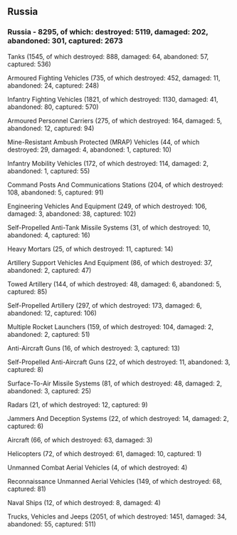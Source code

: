 
 
 ## Russia
 
 ### Russia - 8295, of which: destroyed: 5119, damaged: 202, abandoned: 301, captured: 2673

 

 

 Tanks (1545, of which destroyed: 888, damaged: 64, abandoned: 57, captured: 536)

 Armoured Fighting Vehicles (735, of which destroyed: 452, damaged: 11, abandoned: 24, captured: 248)

 Infantry Fighting Vehicles (1821, of which destroyed: 1130, damaged: 41, abandoned: 80, captured: 570)

 Armoured Personnel Carriers (275, of which destroyed: 164, damaged: 5, abandoned: 12, captured: 94)

 Mine-Resistant Ambush Protected (MRAP) Vehicles (44, of which destroyed: 29, damaged: 4, abandoned: 1, captured: 10)

 Infantry Mobility Vehicles (172, of which destroyed: 114, damaged: 2, abandoned: 1, captured: 55)

 Command Posts And Communications Stations (204, of which destroyed: 108, abandoned: 5, captured: 91)

 Engineering Vehicles And Equipment (249, of which destroyed: 106, damaged: 3, abandoned: 38, captured: 102)

 Self-Propelled Anti-Tank Missile Systems (31, of which destroyed: 10, abandoned: 4, captured: 16)

 Heavy Mortars (25, of which destroyed: 11, captured: 14)

 Artillery Support Vehicles And Equipment (86, of which destroyed: 37, abandoned: 2, captured: 47)

 Towed Artillery (144, of which destroyed: 48, damaged: 6, abandoned: 5, captured: 85)

 Self-Propelled Artillery (297, of which destroyed: 173, damaged: 6, abandoned: 12, captured: 106)

 Multiple Rocket Launchers (159, of which destroyed: 104, damaged: 2, abandoned: 2, captured: 51)

 Anti-Aircraft Guns (16, of which destroyed: 3, captured: 13)

 Self-Propelled Anti-Aircraft Guns (22, of which destroyed: 11, abandoned: 3, captured: 8)

 Surface-To-Air Missile Systems (81, of which destroyed: 48, damaged: 2, abandoned: 3, captured: 25)

 Radars (21, of which destroyed: 12, captured: 9)

 Jammers And Deception Systems (22, of which destroyed: 14, damaged: 2, captured: 6)

 Aircraft (66, of which destroyed: 63, damaged: 3)

 Helicopters (72, of which destroyed: 61, damaged: 10, captured: 1)

 Unmanned Combat Aerial Vehicles (4, of which destroyed: 4)

 Reconnaissance Unmanned Aerial Vehicles (149, of which destroyed: 68, captured: 81)

 Naval Ships (12, of which destroyed: 8, damaged: 4)

 Trucks, Vehicles and Jeeps (2051, of which destroyed: 1451, damaged: 34, abandoned: 55, captured: 511)

